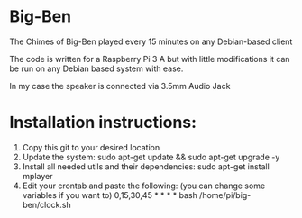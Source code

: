 # Big-Ben 
The Chimes of Big-Ben played every 15 minutes on any Debian-based client

The code is written for a Raspberry Pi 3 A but with little modifications it can be run on any Debian based system with ease.

In my case the speaker is connected via 3.5mm Audio Jack

# Installation instructions:
1. Copy this git to your desired location
2. Update the system:
sudo apt-get update && sudo apt-get upgrade -y
3. Install all needed utils and their dependencies:
sudo apt-get install mplayer
4. Edit your crontab and paste the following: (you can change some variables if you want to)
0,15,30,45 * * * * bash /home/pi/big-ben/clock.sh
